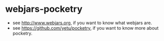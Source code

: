 # webjars-pocketry

* see http://www.webjars.org, if you want to know what webjars are.
* see https://github.com/yetu/pocketry, if you want to know more about pocketry.

